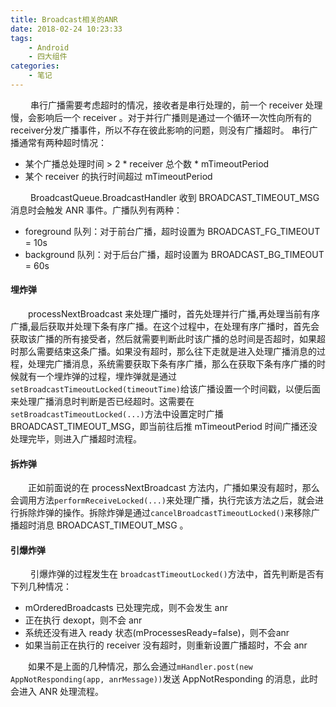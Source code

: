 ```yaml
---
title: Broadcast相关的ANR
date: 2018-02-24 10:23:33
tags:
    - Android
    - 四大组件
categories:
    - 笔记
---
```


&emsp;&emsp; 串行广播需要考虑超时的情况，接收者是串行处理的，前一个 receiver 处理慢，会影响后一个 receiver 。对于并行广播则是通过一个循环一次性向所有的receiver分发广播事件，所以不存在彼此影响的问题，则没有广播超时。
串行广播通常有两种超时情况：

* 某个广播总处理时间 > 2 * receiver 总个数 * mTimeoutPeriod
* 某个 receiver 的执行时间超过 mTimeoutPeriod

&emsp;&emsp; BroadcastQueue.BroadcastHandler 收到 BROADCAST_TIMEOUT_MSG 消息时会触发 ANR 事件。广播队列有两种：

* foreground 队列：对于前台广播，超时设置为 BROADCAST_FG_TIMEOUT = 10s
* background 队列：对于后台广播，超时设置为 BROADCAST_BG_TIMEOUT = 60s

#### 埋炸弹
&emsp;&emsp;processNextBroadcast 来处理广播时，首先处理并行广播,再处理当前有序广播,最后获取并处理下条有序广播。在这个过程中，在处理有序广播时，首先会获取该广播的所有接受者，然后就需要判断此时该广播的总时间是否超时，如果超时那么需要结束这条广播。如果没有超时，那么往下走就是进入处理广播消息的过程，处理完广播消息，系统需要获取下条有序广播，那么在获取下条有序广播的时候就有一个埋炸弹的过程，埋炸弹就是通过`setBroadcastTimeoutLocked(timeoutTime)`给该广播设置一个时间戳，以便后面来处理广播消息时判断是否已经超时。这需要在`setBroadcastTimeoutLocked(...)`方法中设置定时广播 BROADCAST_TIMEOUT_MSG，即当前往后推 mTimeoutPeriod 时间广播还没处理完毕，则进入广播超时流程。

#### 拆炸弹
&emsp;&emsp;正如前面说的在 processNextBroadcast 方法内，广播如果没有超时，那么会调用方法`performReceiveLocked(...)`来处理广播，执行完该方法之后，就会进行拆除炸弹的操作。拆除炸弹是通过`cancelBroadcastTimeoutLocked()`来移除广播超时消息 BROADCAST_TIMEOUT_MSG 。

#### 引爆炸弹
&emsp;&emsp; 引爆炸弹的过程发生在 `broadcastTimeoutLocked()`方法中，首先判断是否有下列几种情况：

* mOrderedBroadcasts 已处理完成，则不会发生 anr
* 正在执行 dexopt，则不会 anr
* 系统还没有进入 ready 状态(mProcessesReady=false)，则不会anr
* 如果当前正在执行的 receiver 没有超时，则重新设置广播超时，不会 anr

&emsp;&emsp;如果不是上面的几种情况，那么会通过`mHandler.post(new AppNotResponding(app, anrMessage))`发送 AppNotResponding 的消息，此时会进入 ANR 处理流程。
